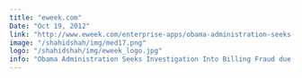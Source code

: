 ```yaml
---
title: "eweek.com"
Date: "Oct 19, 2012"
link: "http://www.eweek.com/enterprise-apps/obama-administration-seeks-investigation-into-billing-fraud-due-to-ehrs/"
image: "/shahidshah/img/med17.png"
logo: "/shahidshah/img/eweek_logo.jpg"
info: "Obama Administration Seeks Investigation Into Billing Fraud due to EHRs"
---
```


